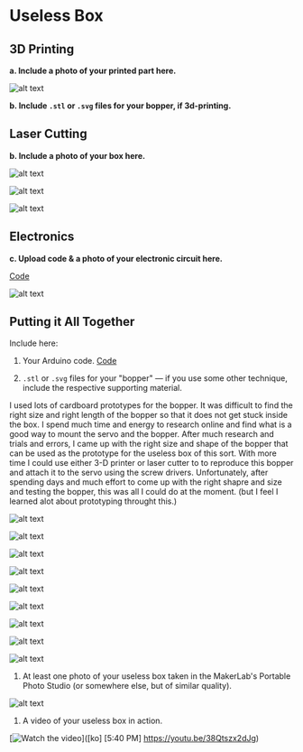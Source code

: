 # Useless Box

## 3D Printing

**a. Include a photo of your printed part here.**


![alt text](https://github.com/contactkoh/IDD-Fa18-Lab5/blob/master/servoMount.jpg)


**b. Include `.stl` or `.svg` files for your bopper, if 3d-printing.**



## Laser Cutting

**b. Include a photo of your box here.**

![alt text](https://github.com/contactkoh/IDD-Fa18-Lab5/blob/master/photoStudio1.jpg)


![alt text](https://github.com/contactkoh/IDD-Fa18-Lab5/blob/master/print1.jpg)

![alt text](https://github.com/contactkoh/IDD-Fa18-Lab5/blob/master/print2.jpg)



## Electronics

**c. Upload code & a photo of your electronic circuit here.**

[Code](https://github.com/contactkoh/IDD-Fa18-Lab5/blob/master/UselessBox.ino)


![alt text](https://github.com/contactkoh/IDD-Fa18-Lab5/blob/master/electronics1.jpg)


## Putting it All Together

Include here:
1. Your Arduino code.
[Code](https://github.com/contactkoh/IDD-Fa18-Lab5/blob/master/UselessBox.ino)


1. `.stl` or `.svg` files for your "bopper" — if you use some other technique, include the respective supporting material.

I used lots of cardboard prototypes for the bopper. It was difficult to find the right size and right length of the bopper so that it does not get stuck inside the box.  I spend much time and energy to research online and find what is a good way to mount the servo and the bopper. After much research and trials and errors, I came up with the right size and shape of the bopper that can be used as the prototype for the useless box of this sort. With more time I could use either 3-D printer or laser cutter to to reproduce this bopper and attach it to the servo using the screw drivers.  Unfortunately, after spending days and much effort to come up with the right shapre and size and testing the bopper, this was all I could do at the moment. (but I feel I learned alot about prototyping throught this.) 

![alt text](https://github.com/contactkoh/IDD-Fa18-Lab5/blob/master/box1.jpg)

![alt text](https://github.com/contactkoh/IDD-Fa18-Lab5/blob/master/box2.jpg)

![alt text](https://github.com/contactkoh/IDD-Fa18-Lab5/blob/master/box3.jpg)

![alt text](https://github.com/contactkoh/IDD-Fa18-Lab5/blob/master/box4.jpg)

![alt text](https://github.com/contactkoh/IDD-Fa18-Lab5/blob/master/box5.jpg)

![alt text](https://github.com/contactkoh/IDD-Fa18-Lab5/blob/master/box6.jpg)

![alt text](https://github.com/contactkoh/IDD-Fa18-Lab5/blob/master/box7.jpg)

![alt text](https://github.com/contactkoh/IDD-Fa18-Lab5/blob/master/box8.jpg)

![alt text](https://github.com/contactkoh/IDD-Fa18-Lab5/blob/master/box9.jpg)



1. At least one photo of your useless box taken in the MakerLab's Portable Photo Studio (or somewhere else, but of similar quality).

![alt text](https://github.com/contactkoh/IDD-Fa18-Lab5/blob/master/photoStudio1.jpg)

1. A video of your useless box in action.

[![Watch the video](https://img.youtube.com/vi/38Qtszx2dJg/0.jpg)]([ko] [5:40 PM] https://youtu.be/38Qtszx2dJg)
